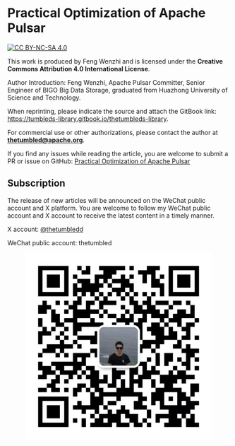 
# Practical Optimization of Apache Pulsar
[![CC BY-NC-SA 4.0](https://i.creativecommons.org/l/by-nc-sa/4.0/88x31.png)](http://creativecommons.org/licenses/by-nc-sa/4.0/)

This work is produced by Feng Wenzhi and is licensed under the **Creative Commons Attribution 4.0 International License**.

Author Introduction: Feng Wenzhi, Apache Pulsar Committer, Senior Engineer of BIGO Big Data Storage, graduated from Huazhong University of Science and Technology.

When reprinting, please indicate the source and attach the GitBook link: https://tumbleds-library.gitbook.io/thetumbleds-library.

For commercial use or other authorizations, please contact the author at **thetumbled@apache.org**.

If you find any issues while reading the article, you are welcome to submit a PR or issue on GitHub: [Practical Optimization of Apache Pulsar](https://github.com/thetumbled/Practical-Optimization-of-Apache-Pulsar)


## Subscription
The release of new articles will be announced on the WeChat public account and X platform. You are welcome to follow my WeChat public account and X account to receive the latest content in a timely manner.

X account: [@thetumbledd](https://x.com/thetumbledd)

WeChat public account: thetumbled
<figure><img src="./asset/wechat.png" alt=""><figcaption></figcaption></figure>
